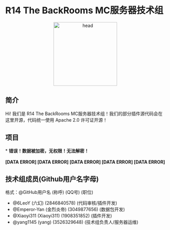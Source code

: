 # R14 The BackRooms MC服务器技术组

<div align="center"><img alt="head" src="https://avatars.githubusercontent.com/u/140497097?s=400&u=9d238eb491b96bff570831fbbd1cad4ef47cb863&v=4" width="200"></img></div>


## 简介
Hi! 我们是 R14 The BackRooms MC服务器技术组！我们的部分插件源代码会在这里开源，代码统一使用 Apache 2.0 许可证开源！

## 项目
\* **错误！数据被加密，无权限！无法解密！**<br/><br/>
**[DATA ERROR] [DATA ERROR] [DATA ERROR] [DATA ERROR] [DATA ERROR]**

## 技术组成员(Github用户名字母)
格式：@GitHub用户名 (称呼) (QQ号) (职位)
- @6LeoY (六幻) (2846840578) (代码审核/插件开发)
- @Emperor-Yan (金烈炎帝) (3049877656) (数据包开发)
- @Xiaoyi311 (Xiaoyi311) (1908351852) (插件开发)
- @yang1145 (yang) (3526329648) (技术组负责人/服务器运维)
